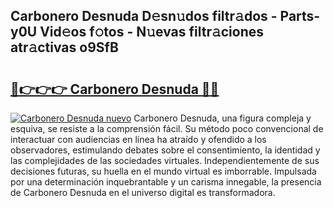 ## Carbonero Desnuda D𝚎sn𝚞dos filtr𝚊dos - Parts-y0U Vid𝚎os f𝚘tos - N𝚞evas filtr𝚊ciones atr𝚊ctivas o9SfB

# <h2><a href="http://mb0nqr8.tromn.icu/?c=Carbonero+Desnuda">🔗👉👉👉 Carbonero Desnuda 🔗🔗</a></h2>

[![Carbonero Desnuda nuevo](https://i.imgur.com/pEAQMta.gif)](http://mb0nqr8.tromn.icu/?c=Carbonero+Desnuda)
Carbonero Desnuda, una figura compleja y esquiva, se resiste a la comprensión fácil. Su método poco convencional de interactuar con audiencias en línea ha atraído y ofendido a los observadores, estimulando debates sobre el consentimiento, la identidad y las complejidades de las sociedades virtuales. Independientemente de sus decisiones futuras, su huella en el mundo virtual es imborrable. Impulsada por una determinación inquebrantable y un carisma innegable, la presencia de Carbonero Desnuda en el universo digital es transformadora.
